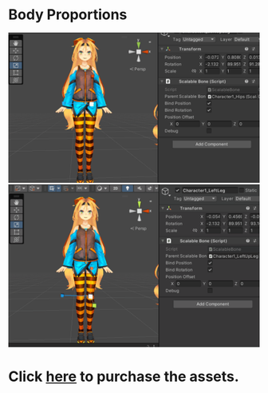 # Body Proportions
[![BP](/assets/gif/Animation%203d%202.gif)](https://assetstore.unity.com/packages/slug/266535?aid=1101lqGVS)
[![BP](/assets/gif/Animation%203d%203.gif)](https://assetstore.unity.com/packages/slug/266535?aid=1101lqGVS)
# Click [here](https://assetstore.unity.com/packages/slug/266535?aid=1101lqGVS) to purchase the assets.

